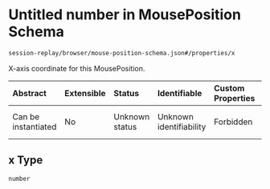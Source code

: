 # Untitled number in MousePosition Schema

```txt
session-replay/browser/mouse-position-schema.json#/properties/x
```

X-axis coordinate for this MousePosition.

| Abstract            | Extensible | Status         | Identifiable            | Custom Properties | Additional Properties | Access Restrictions | Defined In                                                                                                      |
| :------------------ | :--------- | :------------- | :---------------------- | :---------------- | :-------------------- | :------------------ | :-------------------------------------------------------------------------------------------------------------- |
| Can be instantiated | No         | Unknown status | Unknown identifiability | Forbidden         | Allowed               | none                | [mouse-position-schema.json\*](../out/session-replay/browser/mouse-position-schema.json "open original schema") |

## x Type

`number`
